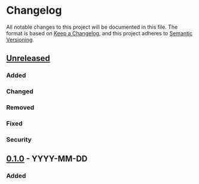 <!-- markdownlint-disable MD024 -->

# Changelog #

All notable changes to this project will be documented in this file.
The format is based on [Keep a Changelog](https://keepachangelog.com/en/1.0.0/),
and this project adheres to [Semantic Versioning](https://semver.org/spec/v2.0.0.html).

## [Unreleased] ##

### Added ###

### Changed ###

### Removed ###

### Fixed ###

### Security ###

[Unreleased]: https://github.com/SpEZiiL/<repo>/compare/v0.1.0...develop

## [0.1.0] - YYYY-MM-DD ##

### Added ###

[0.1.0]: https://github.com/SpEZiiL/<repo>/releases/tag/v0.1.0
